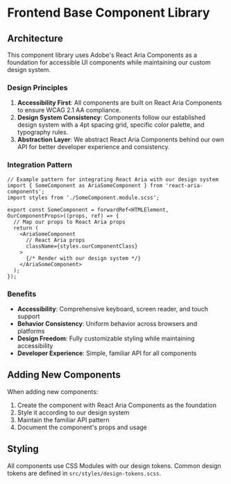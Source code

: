 # Frontend Base Component Library

## Architecture

This component library uses Adobe's React Aria Components as a foundation for accessible UI components while maintaining our custom design system.

### Design Principles

1. **Accessibility First**: All components are built on React Aria Components to ensure WCAG 2.1 AA compliance.
2. **Design System Consistency**: Components follow our established design system with a 4pt spacing grid, specific color palette, and typography rules.
3. **Abstraction Layer**: We abstract React Aria Components behind our own API for better developer experience and consistency.

### Integration Pattern

```tsx
// Example pattern for integrating React Aria with our design system
import { SomeComponent as AriaSomeComponent } from 'react-aria-components';
import styles from './SomeComponent.module.scss';

export const SomeComponent = forwardRef<HTMLElement, OurComponentProps>((props, ref) => {
  // Map our props to React Aria props
  return (
    <AriaSomeComponent 
      // React Aria props
      className={styles.ourComponentClass}
    >
      {/* Render with our design system */}
    </AriaSomeComponent>
  );
});
```

### Benefits

- **Accessibility**: Comprehensive keyboard, screen reader, and touch support
- **Behavior Consistency**: Uniform behavior across browsers and platforms
- **Design Freedom**: Fully customizable styling while maintaining accessibility
- **Developer Experience**: Simple, familiar API for all components

## Adding New Components

When adding new components:

1. Create the component with React Aria Components as the foundation
2. Style it according to our design system
3. Maintain the familiar API pattern
4. Document the component's props and usage

## Styling

All components use CSS Modules with our design tokens. Common design tokens are defined in `src/styles/design-tokens.scss`.
